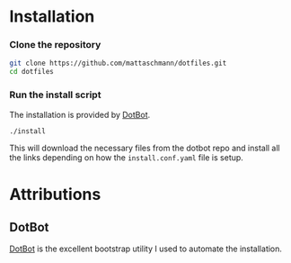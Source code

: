 # Installation

### Clone the repository
```bash
git clone https://github.com/mattaschmann/dotfiles.git
cd dotfiles
```
### Run the install script
The installation is provided by [DotBot](https://github.com/anishathalye/dotbot).
```bash
./install
```
This will download the necessary files from the dotbot repo and install
all the links depending on how the `install.conf.yaml` file is setup.


# Attributions

## DotBot

[DotBot](https://github.com/anishathalye/dotbot) is the excellent bootstrap utility I used to automate the installation.

